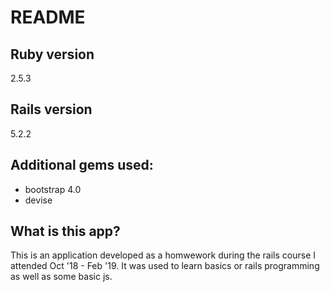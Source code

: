 # README

## Ruby version
2.5.3

## Rails version
5.2.2

## Additional gems used:
- bootstrap 4.0
- devise

## What is this app?
This is an application developed as a homwework during the rails course I attended Oct '18 - Feb '19.
It was used to learn basics or rails programming as well as some basic js.

